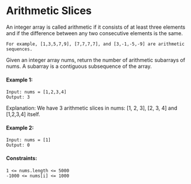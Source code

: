 #  Arithmetic Slices
An integer array is called arithmetic if it consists of at least three elements and if the difference between any two consecutive elements is the same.

    For example, [1,3,5,7,9], [7,7,7,7], and [3,-1,-5,-9] are arithmetic sequences.

Given an integer array nums, return the number of arithmetic subarrays of nums. A subarray is a contiguous subsequence of the array.

#### Example 1:

    Input: nums = [1,2,3,4]
    Output: 3
Explanation: We have 3 arithmetic slices in nums: [1, 2, 3], [2, 3, 4] and [1,2,3,4] itself.

#### Example 2:

    Input: nums = [1]
    Output: 0

 

#### Constraints:

    1 <= nums.length <= 5000
    -1000 <= nums[i] <= 1000

